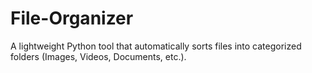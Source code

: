 # File-Organizer
A lightweight Python tool that automatically sorts files into categorized folders (Images, Videos, Documents, etc.).
